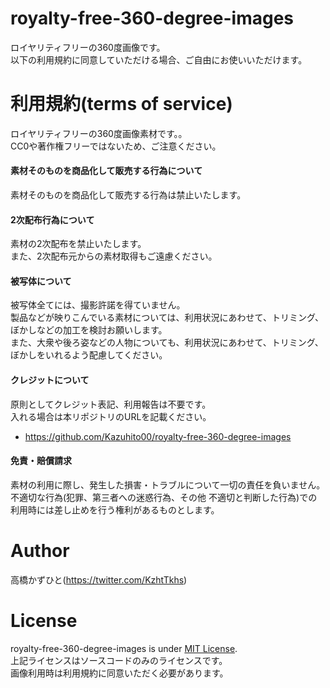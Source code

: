 # royalty-free-360-degree-images
ロイヤリティフリーの360度画像です。<br>
以下の利用規約に同意していただける場合、ご自由にお使いいただけます。

# 利用規約(terms of service)
ロイヤリティフリーの360度画像素材です。。<br>
CC0や著作権フリーではないため、ご注意ください。<br>

#### 素材そのものを商品化して販売する行為について
素材そのものを商品化して販売する行為は禁止いたします。

#### 2次配布行為について
素材の2次配布を禁止いたします。<br>
また、2次配布元からの素材取得もご遠慮ください。

#### 被写体について
被写体全てには、撮影許諾を得ていません。<br>
製品などが映りこんでいる素材については、利用状況にあわせて、トリミング、ぼかしなどの加工を検討お願いします。<br>
また、大衆や後ろ姿などの人物についても、利用状況にあわせて、トリミング、ぼかしをいれるよう配慮してください。

#### クレジットについて
原則としてクレジット表記、利用報告は不要です。<br>
入れる場合は本リポジトリのURLを記載ください。
* https://github.com/Kazuhito00/royalty-free-360-degree-images

#### 免責・賠償請求
素材の利用に際し、発生した損害・トラブルについて一切の責任を負いません。<br>
不適切な行為(犯罪、第三者への迷惑行為、その他 不適切と判断した行為)での利用時には差し止めを行う権利があるものとします。<br>

<!--
# Contents

<table>
    <tr>
        <td width="200">
            Image
        </td>
        <td width="320">
            <img src="https://user-images.githubusercontent.com/37477845/172031017-fd0107a5-2a33-4e47-a18b-ea53213f65e1.png" loading="lazy" width="300px">
        </td>
        <td width="760">
            静止画(bmp, jpg, png, gif)を読み込み、画像を出力するノード<br>
            「Select Image」ボタンでファイルダイアログをオープン
        </td>
    </tr>
</table>
-->

# Author
高橋かずひと(https://twitter.com/KzhtTkhs)
 
# License
royalty-free-360-degree-images is under [MIT License](LICENSE).<br>
上記ライセンスはソースコードのみのライセンスです。<br>
画像利用時は利用規約に同意いただく必要があります。
